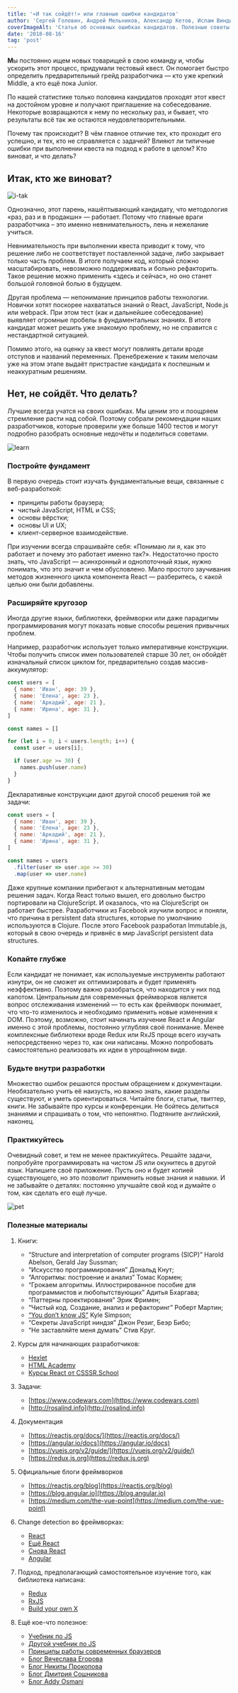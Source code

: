 ```yaml
---
title: '«И так сойдёт!» или главные ошибки кандидатов'
author: 'Сергей Головин, Андрей Мельников, Александр Кетов, Ислам Виндижев, Борис Черныш'
coverImageAlt: 'Статья об основных ошибках кандидатов. Полезные советы и материалы от команды CSSSR.'
date: '2018-08-16'
tag: 'post'
---
```


**М**ы постоянно ищем новых товарищей в свою команду и, чтобы ускорить этот процесс, придумали тестовый квест. Он помогает быстро определить предварительный грейд разработчика — кто уже крепкий Middle, а кто ещё пока Junior.

По нашей статистике только половина кандидатов проходят этот квест на достойном уровне и получают приглашение на собеседование. Некоторые возвращаются к нему по нескольку раз, и бывает, что результаты всё так же остаются неудовлетворительными.

Почему так происходит? В чём главное отличие тех, кто проходит его успешно, и тех, кто не справляется с задачей? Влияют ли типичные ошибки при выполнении квеста на подход к работе в целом? Кто виноват, и что делать?

## Итак, кто же виноват?

![i-tak](/images/candidates-mistakes/i_tak.png)

Однозначно, этот парень, нашёптывающий кандидату, что методология «раз, раз и в продакшн» — работает. Потому что главные враги разработчика – это именно невнимательность, лень и нежелание учиться.

Невнимательность при выполнении квеста приводит к тому, что решение либо
не соответствует поставленной задаче, либо закрывает только часть проблем. В итоге получаем код, который сложно масштабировать, невозможно поддерживать и больно рефакторить. Такое решение можно применить «здесь и сейчас», но оно станет большой головной болью в будущем.

Другая проблема — непонимание принципов работы технологии. Новички хотят поскорее нахвататься знаний о React, JavaScript, Node.js или webpack. При этом тест (как и дальнейшее собеседование) выявляет огромные пробелы в фундаментальных знаниях. В итоге кандидат может решить уже знакомую проблему, но не справится с нестандартной ситуацией.

Помимо этого, на оценку за квест могут повлиять детали вроде отступов и названий переменных. Пренебрежение к таким мелочам уже на этом этапе выдаёт пристрастие кандидата к поспешным и неаккуратным решениям.

## Нет, не сойдёт. Что делать?

Лучшие всегда учатся на своих ошибках. Мы ценим это и поощряем стремление расти над собой. Поэтому собрали рекомендации наших разработчиков, которые проверили уже больше 1400 тестов и могут подробно разобрать основные недочёты и поделиться советами.

![learn](/images/candidates-mistakes/learn.png)

### Постройте фундамент
В первую очередь стоит изучать фундаментальные вещи, связанные с веб-разработкой:

- принципы работы браузера;
- чистый JavaScript, HTML и CSS;
- основы вёрстки;
- основы UI и UX;
- клиент-серверное взаимодействие.

При изучении всегда спрашивайте себя: «Понимаю ли я, как это работает и почему это работает именно так?». Недостаточно просто знать, что JavaScript — асинхронный и однопоточный язык, нужно понимать, что это значит и чем обусловлено. Мало простого заучивания методов жизненного цикла компонента React — разберитесь, с какой целью они были добавлены.

### Расширяйте кругозор
Иногда другие языки, библиотеки, фреймворки или даже парадигмы программирования могут показать новые способы решения привычных проблем.

Например, разработчик использует только императивные конструкции. Чтобы получить список имен пользователей старше 30 лет, он обойдёт изначальный список циклом for, предварительно создав массив-аккумулятор:

```js
const users = [
  { name: 'Иван', age: 39 },
  { name: 'Елена', age: 23 },
  { name: 'Аркадий', age: 21 },
  { name: 'Ирина', age: 31 },
]

const names = []

for (let i = 0; i < users.length; i++) {
  const user = users[i];

  if (user.age >= 30) {
    names.push(user.name)
  }
}
```

Декларативные конструкции дают другой способ решения той же задачи:

```js
const users = [
  { name: 'Иван', age: 39 },
  { name: 'Елена', age: 23 },
  { name: 'Аркадий', age: 21 },
  { name: 'Ирина', age: 31 },
]

const names = users
  .filter(user => user.age >= 30)
  .map(user => user.name)
```

Даже крупные компании прибегают к альтернативным методам решения задач. Когда React только вышел, его довольно быстро портировали на ClojureScript. И оказалось, что на ClojureScript он работает быстрее. Разработчики из Facebook изучили вопрос и поняли, что причина в persistent data structures, которые по умолчанию используются в Clojure. После этого Facebook разработал Immutable.js, который в свою очередь и привнёс в мир JavaScript persistent data structures.

### Копайте глубже

Если кандидат не понимает, как используемые инструменты работают изнутри, он не сможет их оптимизировать и будет применять неэффективно. Поэтому важно разобраться, что находится у них под капотом. Центральным для современных фреймворков является вопрос отслеживания изменений — то есть как фреймворк понимает, что что-то изменилось и необходимо применить новые изменения к DOM. Поэтому, возможно, стоит начинать изучение React и Angular именно с этой проблемы, постоянно углубляя своё понимание. Менее комплексные библиотеки вроде Redux или RxJS проще всего изучать непосредственно через то, как они написаны. Можно попробовать самостоятельно реализовать их идеи в упрощённом виде.

### Будьте внутри разработки

Множество ошибок решаются простым обращением к документации. Необязательно учить её наизусть, но важно знать, какие разделы существуют, и уметь ориентироваться.
Читайте блоги, статьи, твиттер, книги. Не забывайте про курсы и конференции. Не бойтесь делиться знаниями и спрашивать о том, что непонятно. Подтяните английский, наконец.

### Практикуйтесь

Очевидный совет, и тем не менее практикуйтесь. Решайте задачи, попробуйте программировать на чистом JS или окунитесь в другой язык. Напишите своё приложение. Пусть оно и будет копией существующего, но это позволит применить новые знания и навыки. И не забывайте о деталях: постоянно улучшайте свой код и думайте о том, как сделать его ещё лучше.

![pet](/images/candidates-mistakes/pet.png)

### Полезные материалы

1. Книги:
    * “Structure and interpretation of computer programs (SICP)” Harold Abelson, Gerald Jay Sussman;
    * “Искусство программирования” Дональд Кнут;
    * “Алгоритмы: построение и анализ” Томас Кормен;
    * “Грокаем алгоритмы. Иллюстрированное пособие для программистов и любопытствующих” Адитья Бхаргава;
    * “Паттерны проектирования” Эрик Фримен;
    * “Чистый код. Создание, анализ и рефакторинг” Роберт Мартин;
    * [“You don’t know JS”](https://github.com/getify/You-Dont-Know-JS) Kyle Simpson;
    * “Секреты JavaScript ниндзя” Джон Резиг, Беэр Бибо;
    * “Не заставляйте меня думать” Стив Круг.

2. Курсы для начинающих разработчиков:
    * [Hexlet](https://hexlet.io)
    * [HTML Academy](https://htmlacademy.ru)
    * [Курсы React от CSSSR.School](https://school.csssr.com/ru)

3. Задачи:
    * [https://www.codewars.com](https://www.codewars.com)
    * [http://rosalind.info](http://rosalind.info)

4. Документация
    * [https://reactjs.org/docs/](https://reactjs.org/docs/)
    * [https://angular.io/docs](https://angular.io/docs)
    * [https://vuejs.org/v2/guide/](https://vuejs.org/v2/guide/)
    * [https://redux.js.org](https://redux.js.org)
5. Официальные блоги фреймворков
    * [https://reactjs.org/blog](https://reactjs.org/blog)
    * [https://blog.angular.io](https://blog.angular.io)
    * [https://medium.com/the-vue-point](https://medium.com/the-vue-point)

6. Сhange detection во фреймворках:
    * [React](https://reactjs.org/docs/reconciliation.html)
    * [Ещё React](https://blog.csssr.ru/2016/12/07/react-perfomance)
    * [Снова React](https://reactjs.org/docs/optimizing-performance.html#avoid-reconciliation)
    * [Angular](https://blog.thoughtram.io/angular/2016/02/22/angular-2-change-detection-explained.html)

7. Подход, предполагающий самостоятельное изучение того, как библиотека написана:
    * [Redux](https://zapier.com/engineering/how-to-build-redux/)
    * [RxJS](https://medium.com/@benlesh/learning-observable-by-building-observable-d5da57405d87)
    * [Build your own X](https://github.com/danistefanovic/build-your-own-x)

8. Ещё кое-что полезное:
    * [Учебник по JS](https://learn.javascript.ru/)
    * [Другой учебник по JS](https://eloquentjavascript.net/)
    * [Принципы работы современных браузеров](https://www.html5rocks.com/ru/tutorials/internals/howbrowserswork/)
    * [Блог Вячеслава Егорова](https://mrale.ph/)
    * [Блог Никиты Прокопова](http://tonsky.me/)
    * [Блог Дмитрия Сошникова](http://dmitrysoshnikov.com)
    * [Блог Addy Osmani](https://medium.com/@addyosmani)
